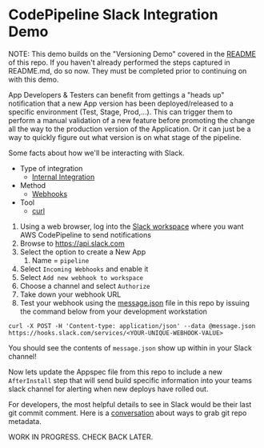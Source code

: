 # CodePipeline Slack Integration Demo

NOTE: This demo builds on the "Versioning Demo" covered in the [README](README.md) of this repo. If you haven't already performed the steps captured in README.md, do so now. They must be completed prior to continuing on with this demo.

App Developers & Testers can benefit from gettings a "heads up" notification that a new App version has been deployed/released to a specific environment (Test, Stage, Prod,...). This can trigger them to perform a manual validation of a new feature before promoting the change all the way to the production version of the Application. Or it can just be a way to quickly figure out what version is on what stage of the pipeline.

Some facts about how we'll be interacting with Slack.
* Type of integration
  * [Internal Integration](https://api.slack.com/internal-integrations)
* Method
  * [Webhooks](https://api.slack.com/incoming-webhooks#sending_messages)
* Tool
  * [curl](https://curl.haxx.se/)

1. Using a web browser, log into the [Slack workspace](https://slack.com/signin) where you want AWS CodePipeline to send notifications
1. Browse to https://api.slack.com
1. Select the option to create a New App
   1. Name = `pipeline`
1. Select `Incoming Webhooks` and enable it
1. Select `Add new webhook to workspace`
1. Choose a channel and select `Authorize`
1. Take down your webhook URL
1. Test your webhook using the [message.json](slack/message.json) file in this repo by issuing the command below from your development workstation
```
curl -X POST -H 'Content-type: application/json' --data @message.json https://hooks.slack.com/services/<YOUR-UNIQUE-WEBHOOK-VALUE>
```

You should see the contents of `message.json` show up within in your Slack channel!

Now lets update the Appspec file from this repo to include a new `AfterInstall` step that will send build specific information into your teams slack channel for alerting when new deploys have rolled out.

For developers, the most helpful details to see in Slack would be their last git commit comment. Here is a [conversation](https://forums.aws.amazon.com/thread.jspa?threadID=226646) about ways to grab git repo metadata.

WORK IN PROGRESS. CHECK BACK LATER. 
